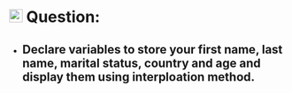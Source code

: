 # <img height="24px" src="https://cdn-icons-png.flaticon.com/512/5968/5968292.png"> Question:

- ## Declare variables to store your first name, last name, marital status, country and age and display them using interploation method.